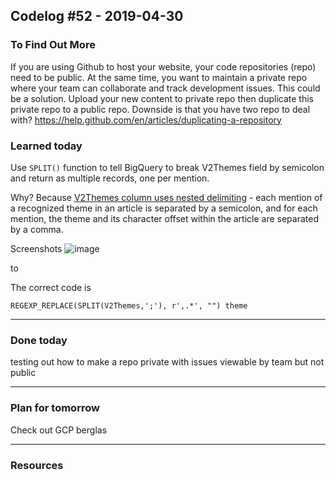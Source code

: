 ## Codelog #52 - 2019-04-30


### To Find Out More

If you are using Github to host your website, your code repositories (repo) need to be public. At the same time, you want to maintain a private repo where your team can collaborate and track development issues. This could be a solution. Upload your new content to private repo then duplicate this private repo to a public repo. Downside is that you have two repo to deal with? https://help.github.com/en/articles/duplicating-a-repository


### Learned today

Use `SPLIT()` function to tell BigQuery to break V2Themes field by semicolon and return as multiple records, one per mention.

Why? 
Because [V2Themes column uses nested delimiting](http://data.gdeltproject.org/documentation/GDELT-Global_Knowledge_Graph_Codebook-V2.1.pdf) - each mention of a recognized theme in an article is separated by a semicolon, and for each mention, the theme and its character offset within the article are separated by a comma. 

Screenshots
![image](https://user-images.githubusercontent.com/15719191/56959999-51c18d80-6b47-11e9-80ae-339bb3c3a0ea.png)

to


The correct code is

~~~
REGEXP_REPLACE(SPLIT(V2Themes,';'), r',.*', "") theme  
~~~



-----

### Done today

testing out how to make a repo private with issues viewable by team but not public



-----

### Plan for tomorrow

Check out GCP berglas 

-----

### Resources

